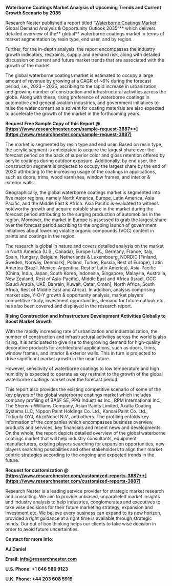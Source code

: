 ﻿**Waterborne Coatings Market <a name="_hlk93507364"></a>Analysis of Upcoming Trends and Current Growth Scenario by 2035**

Research Nester published a report titled “[Waterborne Coatings Market](https://www.researchnester.com/reports/waterborne-coating-market/3887): Global Demand Analysis & Opportunity Outlook 2035”** which delivers detailed overview of the** global** waterborne coatings market in terms of market segmentation by resin type, end user, and by region.

Further, for the in-depth analysis, the report encompasses the industry growth indicators, restraints, supply and demand risk, along with detailed discussion on current and future market trends that are associated with the growth of the market.

The global waterborne coatings market is estimated to occupy a large amount of revenue by growing at a CAGR of <a name="_hlk91521038"></a>~6% during the forecast period, i.e., 2023 – 2035, ascribing to the rapid increase in urbanization, and growing number of construction and infrastructural activities across the globe. Along with these, rising preference of waterborne coatings in automotive and general aviation industries, and government initiatives to raise the water content as a solvent for coating materials are also expected to accelerate the growth of the market in the forthcoming years. 

**Request Free Sample Copy of this Report @ [https://www.researchnester.com/sample-request-3887**](https://www.researchnester.com/sample-request-3887)**

The market is segmented by resin type and end user. Based on resin type, the acrylic segment is anticipated to acquire the largest share over the forecast period on the back of superior color and gloss retention offered by acrylic coatings during outdoor exposure. Additionally, by end user, the construction segment is projected to occupy the largest share by the end of 2030 attributing to the increasing usage of the coatings in applications, such as doors, trims, wood varnishes, window frames, and interior & exterior walls. 

Geographically, the global waterborne coatings market is segmented into five major regions, namely North America, Europe, Latin America, Asia Pacific, and the Middle East & Africa. Asia Pacific is evaluated to witness noteworthy growth and acquire notable share in the market during the forecast period attributing to the surging production of automobiles in the region. Moreover, the market in Europe is assessed to grab the largest share over the forecast period ascribing to the ongoing launch of government initiatives about lowering volatile organic compounds (VOC) content in paints and coatings in the region.

The research is global in nature and covers detailed analysis on the market in North America (U.S., Canada), Europe (U.K., Germany, France, Italy, Spain, Hungary, Belgium, Netherlands & Luxembourg, NORDIC [Finland, Sweden, Norway, Denmark], Poland, Turkey, Russia, Rest of Europe), Latin America (Brazil, Mexico, Argentina, Rest of Latin America), Asia-Pacific (China, India, Japan, South Korea, Indonesia, Singapore, Malaysia, Australia, New Zealand, Rest of Asia-Pacific), Middle East and Africa (Israel, GCC [Saudi Arabia, UAE, Bahrain, Kuwait, Qatar, Oman], North Africa, South Africa, Rest of Middle East and Africa). In addition, analysis comprising market size, Y-O-Y growth & opportunity analysis, market players’ competitive study, investment opportunities, demand for future outlook etc. has also been covered and displayed in the research report.

**Rising Construction and Infrastructure Development Activities Globally to Boost Market Growth**

With the rapidly increasing rate of urbanization and industrialization, the number of construction and infrastructural activities across the world is also rising. It is anticipated to give rise to the growing demand for high-quality decorative products for architectural applications, such as doors, trims, window frames, and interior & exterior walls. This in turn is projected to drive significant market growth in the near future.

However, sensitivity of waterborne coatings to low temperature and high humidity is expected to operate as key restraint to the growth of the global waterborne coatings market over the forecast period.

This report also provides the existing competitive scenario of some of the key players of the global waterborne coatings market which includes company profiling of BASF SE, PPG Industries Inc., RPM International Inc., The Sherwin-Williams Company, Asian Paints Limited, Axalta Coating Systems LLC, Nippon Paint Holdings Co. Ltd., Kansai Paint Co. Ltd., Tikkurila OYJ, AkzoNobel N.V., and others. The profiling enfolds key information of the companies which encompasses business overview, products and services, key financials and recent news and developments. On the whole, the report depicts detailed overview of the global waterborne coatings market that will help industry consultants, equipment manufacturers, existing players searching for expansion opportunities, new players searching possibilities and other stakeholders to align their market centric strategies according to the ongoing and expected trends in the future.      

**Request for customization @ [https://www.researchnester.com/customized-reports-3887**](https://www.researchnester.com/customized-reports-3887)**

Research Nester is a leading service provider for strategic market research and consulting. We aim to provide unbiased, unparalleled market insights and industry analysis to help industries, conglomerates and executives to take wise decisions for their future marketing strategy, expansion and investment etc. We believe every business can expand to its new horizon, provided a right guidance at a right time is available through strategic minds. Our out of box thinking helps our clients to take wise decision in order to avoid future uncertainties.

**Contact for more Info:**

**AJ Daniel**

**Email: info@researchnester.com**

**U.S. Phone: +1 646 586 9123** 

**U.K. Phone: +44 203 608 5919**

